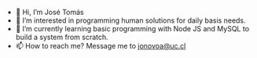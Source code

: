 - 👋 Hi, I’m José Tomás
- 👀 I’m interested in programming human solutions for daily basis needs.
- 🌱 I’m currently learning basic programming with Node JS and MySQL to build a system from scratch.
- 📫 How to reach me? Message me to jonovoa@uc.cl
